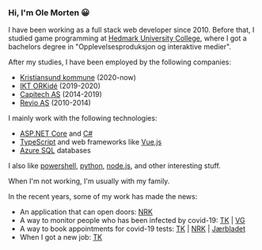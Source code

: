 ### Hi, I'm Ole Morten 😀

I have been working as a full stack web developer since 2010. Before that, I studied game programming at [Hedmark University College](https://en.wikipedia.org/wiki/Hedmark_University_College), where I got a bachelors degree in "Opplevelsesproduksjon og interaktive medier".

After my studies, I have been employed by the following companies:
* [Kristiansund kommune](https://www.kristiansund.kommune.no/) (2020-now)
* [IKT ORKidé](https://www.iktorkide.no/) (2019-2020)
* [Capitech AS](https://www.simployer.no/) (2014-2019)
* [Revio AS](https://www.qondor.com/) (2010-2014)

I mainly work with the following technologies:
* [ASP.NET Core](https://github.com/dotnet/aspnetcore) and [C#](https://en.wikipedia.org/wiki/C_Sharp_(programming_language))
* [TypeScript](https://www.typescriptlang.org/) and web frameworks like [Vue.js](https://vuejs.org/)
* [Azure SQL](https://azure.microsoft.com/services/sql-database/) databases

I also like [powershell](https://github.com/PowerShell/PowerShell), [python](https://www.python.org/), [node.js](https://nodejs.org/), and other interesting stuff.

When I'm not working, I'm usually with my family.

In the recent years, some of my work has made the news:
* An application that can open doors: [NRK](https://tv.nrk.no/serie/distriktsnyheter-moere-og-romsdal/201912/DKMR99120219/avspiller#t=2m50s)
* A way to monitor people who has been infected by covid-19: [TK](https://www.tk.no/kristiansund-forst-i-norge-med-digitalt-koronaverktoy-vil-bidra-til-a-berge-liv/s/5-51-789597) | [VG](https://www.vg.no/nyheter/innenriks/i/P9xWzp/hjemmeovervaaker-coronasmittede)
* A way to book appointments for covid-19 tests: [TK](https://www.tk.no/over-220-000-personer-bruker-losningen-som-er-utviklet-i-kristiansund-na-blir-ogsa-sunndal-med/s/5-51-864176) | [NRK](https://tv.nrk.no/serie/distriktsnyheter-moere-og-romsdal/202008/DKMR98082020/avspiller#t=2m30s) | [Jærbladet](https://www.jbl.no/no-kan-du-bestilla-koronatest-pa-nettet/s/5-103-511806)
* When I got a new job: [TK](https://www.tk.no/ole-morten-32-er-nyansatt-senior-systemutvikler-i-kommunen-det-a-kunne-bidra-til-a-gjore-en-forskjell-foles-bra/s/5-51-888026)
